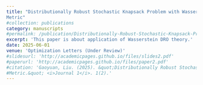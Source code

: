 ```yaml
---
title: "Distributionally Robust Stochastic Knapsack Problem with Wasserstein
Metric"
#collection: publications
category: manuscripts
#permalink: /publication/Distributionally-Robust-Stochastic-Knapsack-Problem-with-Wasserstein-Metric
excerpt: 'This paper is about application of Wasserstein DRO theory.'
date: 2025-06-01
venue: 'Optimization Letters (Under Review)'
#slidesurl: 'http://academicpages.github.io/files/slides2.pdf'
#paperurl: 'http://academicpages.github.io/files/paper2.pdf'
#citation: 'Gaoyuan, Liu. (2025). &quot;Distributionally Robust Stochastic Knapsack Problem with Wasserstein
#Metric.&quot; <i>Journal 1</i>. 1(2).'
---
```


